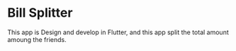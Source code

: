 # Bill Splitter
 This app is Design and develop in Flutter, and this app split the total amount amoung the friends.
